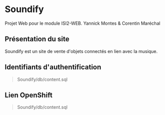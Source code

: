 # Soundify

Projet Web pour le module ISI2-WEB.
Yannick Montes & Corentin Maréchal

## Présentation du site
Soundify est un site de vente d'objets connectés en lien avec la musique.

## Identifiants d'authentification
> Soundify/db/content.sql

## Lien OpenShift
> Soundify/db/content.sql
